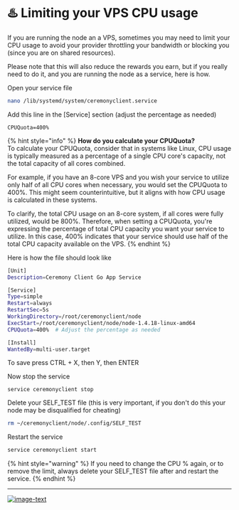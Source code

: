 # ♨️ Limiting your VPS CPU usage

If you are running the node an a VPS, sometimes you may need to limit your CPU usage to avoid your provider throttling your bandwidth or blocking you (since you are on shared resources).

Please note that this will also reduce the rewards you earn, but if you really need to do it, and you are running the node as a service, here is how.

Open your service file

```bash
nano /lib/systemd/system/ceremonyclient.service
```

Add this line in the \[Service] section (adjust the percentage as needed)

```
CPUQuota=400%
```

{% hint style="info" %}
**How do you calculate your CPUQuota?**\
To calculate your CPUQuota, consider that in systems like Linux, CPU usage is typically measured as a percentage of a single CPU core's capacity, not the total capacity of all cores combined.

For example, if you have an 8-core VPS and you wish your service to utilize only half of all CPU cores when necessary, you would set the CPUQuota to 400%. This might seem counterintuitive, but it aligns with how CPU usage is calculated in these systems.

To clarify, the total CPU usage on an 8-core system, if all cores were fully utilized, would be 800%. Therefore, when setting a CPUQuota, you're expressing the percentage of total CPU capacity you want your service to utilize. In this case, 400% indicates that your service should use half of the total CPU capacity available on the VPS.
{% endhint %}

Here is how the file should look like

```bash
[Unit]
Description=Ceremony Client Go App Service

[Service]
Type=simple
Restart=always
RestartSec=5s
WorkingDirectory=/root/ceremonyclient/node
ExecStart=/root/ceremonyclient/node/node-1.4.18-linux-amd64
CPUQuota=400%  # Adjust the percentage as needed

[Install]
WantedBy=multi-user.target

```

To save press CTRL + X, then Y, then ENTER

Now stop the service

```
service ceremonyclient stop
```

Delete your SELF\_TEST file (this is very important, if you don't do this your node may be disqualified for cheating)

```bash
rm ~/ceremonyclient/node/.config/SELF_TEST
```

Restart the service

```bash
service ceremonyclient start
```

{% hint style="warning" %}
If you need to change the CPU % again, or to remove the limit, always delete your SELF\_TEST file after and restart the service.
{% endhint %}

***

[![image-text](https://accademiainfinita.it/extra-contents/quil-best-providers-banner-square.jpg)](https://iri.quest/quil-best-server-providers)
